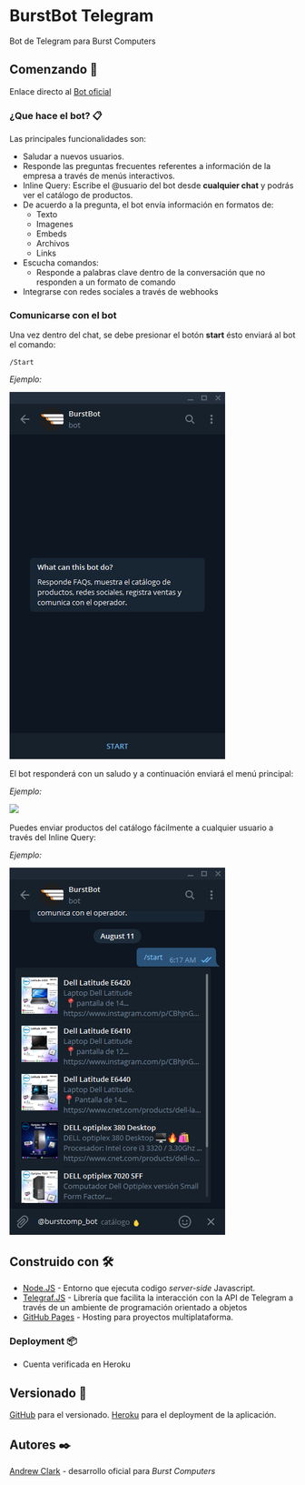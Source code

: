 # BurstBot Telegram
Bot de Telegram para Burst Computers

## Comenzando 🚀

Enlace directo al [Bot oficial](https://telegram.me/burstcomp_bot)


### ¿Que hace el bot? 📋
Las principales funcionalidades son:

* Saludar a nuevos usuarios.
* Responde las preguntas frecuentes referentes a información de la empresa a través de menús interactivos.
* Inline Query: Escribe el @usuario del bot desde **cualquier chat** y podrás ver el catálogo de productos.
* De acuerdo a la pregunta, el bot envía información en formatos de:
    * Texto
    * Imagenes
    * Embeds
    * Archivos
    * Links
* Escucha comandos:
    * Responde a palabras clave dentro de la conversación que no responden a un formato de comando
* Integrarse con redes sociales a través de webhooks


### Comunicarse con el bot 
Una vez dentro del chat, se debe presionar el botón **start**
ésto enviará al bot el comando:

```
/Start
```
*Ejemplo:* 

![](src/TL1.PNG)

El bot responderá con un saludo y a continuación enviará el menú principal:

*Ejemplo:*

![](src/menu_principal.gif)



Puedes enviar productos del catálogo fácilmente a cualquier usuario a través del Inline Query:

*Ejemplo:*

![](src/inlinequery.PNG)

## Construido con 🛠️

* [Node.JS](https://nodejs.org/en/) - Entorno que ejecuta codigo _server-side_ Javascript.
* [Telegraf.JS](https://telegraf.js.org/) - Librería que facilita la interacción con la API de Telegram a través de un ambiente de programación orientado a objetos
* [GitHub Pages](https://pages.github.com/) - Hosting para proyectos multiplataforma.       


### Deployment 📦

* Cuenta verificada en Heroku


## Versionado 📌

[GitHub](https://github.com/) para el versionado.
[Heroku](https://www.heroku.com/) para el deployment de la aplicación.

## Autores ✒️


[Andrew Clark](https://github.com/andrewxxclark) - desarrollo oficial para  *Burst Computers* 
